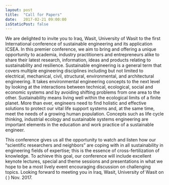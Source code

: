 ```yaml
---
layout: post
title:  "Call for Papers"
date:   2017-02-21 09:00:00
isStaticPost: false
---
```


<div class="justify-text">We are delighted to invite you to Iraq, Wasit, University of Wasit to the first International conference of sustainable engineering and its application ICSEA. In this premier conference, we aim to bring and offering a unique opportunity to academia, industry practitioners and entrepreneurs alike to share their latest research, information, ideas and products relating to sustainability and resilience.
Sustainable engineering is a general term that covers multiple engineering disciplines including but not limited to electrical, mechanical, civil, structural, environmental, and architectural engineering. It takes environmental engineering concepts to the next level by looking at the interactions between technical, ecological, social and economic systems and by avoiding shifting problems from one area to the other.
Sustainability means living well within the ecological limits of a finite planet. More than ever, engineers need to find holistic and effective solutions to protect our vital life support systems and, at the same time, meet the needs of a growing human population.
Concepts such as life cycle thinking, industrial ecology and sustainable systems engineering are important elements in the education and work practice of a sustainable engineer.

This conference gives us all the opportunity to watch and listen how our “scientific researchers and neighbors” are coping with in all sustainability in engineering fields of expertise; this is the essence of cross-fertilization of knowledge. To achieve this goal, our conference will include excellent keynote lectures, special and theme sessions and presentations in what we hope to be a most lively event encouraging discussion on challenging topics.
Looking forward to meeting you in Iraq, Wasit, University of Wasit on (   )  Nov. 2017. </div>
